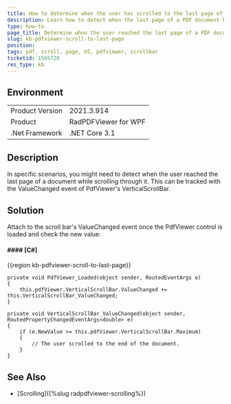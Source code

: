 ```yaml
---
title: How to determine when the user has scrolled to the last page of a document in PdfViewer for WPF
description: Learn how to detect when the last page of a PDF document has been reached while the users scroll a document.
type: how-to
page_title: Determine when the user reached the last page of a PDF document when scrolling
slug: kb-pdfviewer-scroll-to-last-page
position: 
tags: pdf, scroll, page, UI, pdfviewer, scrollbar
ticketid: 1565728
res_type: kb
---
```


## Environment
<table>
	<tbody>
		<tr>
			<td>Product Version</td>
			<td>2021.3.914</td>
		</tr>
		<tr>
			<td>Product</td>
			<td>RadPDFViewer for WPF</td>
		</tr>
		<tr>
			<td>.Net Framework</td>
			<td>.NET Core 3.1</td>
		</tr>
	</tbody>
</table>


## Description

In specific scenarios, you might need to detect when the user reached the last page of a document while scrolling through it. This can be tracked with the ValueChanged event of PdfViewer's VerticalScrollBar.

## Solution

Attach to the scroll bar's ValueChanged event once the PdfViewer control is loaded and check the new value:

#### #### __[C#]__
{{region kb-pdfviewer-scroll-to-last-page}}
   

	private void PdfViewer_Loaded(object sender, RoutedEventArgs e)
	{
		this.pdfViewer.VerticalScrollBar.ValueChanged += this.VerticalScrollBar_ValueChanged;
	}

	private void VerticalScrollBar_ValueChanged(object sender, RoutedPropertyChangedEventArgs<double> e)
	{
		if (e.NewValue >= this.pdfViewer.VerticalScrollBar.Maximum)
		{
			// The user scrolled to the end of the document. 
		}
	}

## See Also

* [Scrolling]({%slug radpdfviewer-scrolling%})